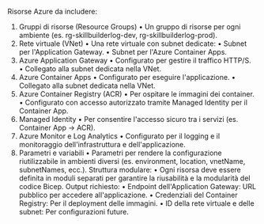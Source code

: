 Risorse Azure da includere:
1.	Gruppi di risorse (Resource Groups)
•	Un gruppo di risorse per ogni ambiente (es. rg-skillbuilderlog-dev, rg-skillbuilderlog-prod).
2.	Rete virtuale (VNet)
•	Una rete virtuale con subnet dedicate:
•	Subnet per l'Application Gateway.
•	Subnet per l'Azure Container Apps.
3.	Azure Application Gateway
•	Configurato per gestire il traffico HTTP/S.
•	Collegato alla subnet dedicata nella VNet.
4.	Azure Container Apps
•	Configurato per eseguire l'applicazione.
•	Collegato alla subnet dedicata nella VNet.
5.	Azure Container Registry (ACR)
•	Per ospitare le immagini dei container.
•	Configurato con accesso autorizzato tramite Managed Identity per il Container App.
6.	Managed Identity
•	Per consentire l'accesso sicuro tra i servizi (es. Container App → ACR).
7.	Azure Monitor e Log Analytics
•	Configurato per il logging e il monitoraggio dell'infrastruttura e dell'applicazione.
8.	Parametri e variabili
•	Parametri per rendere la configurazione riutilizzabile in ambienti diversi (es. environment, location, vnetName, subnetNames, ecc.).
Struttura modulare:
•	Ogni risorsa deve essere definita in moduli separati per garantire la riusabilità e la modularità del codice Bicep.
Output richiesto:
•	Endpoint dell'Application Gateway: URL pubblico per accedere all'applicazione.
•	Credenziali del Container Registry: Per il deployment delle immagini.
•	ID della rete virtuale e delle subnet: Per configurazioni future.
